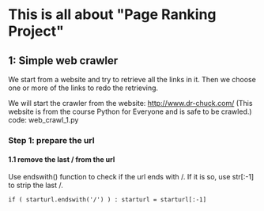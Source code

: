 # This is all about "Page Ranking Project"


## 1: Simple web crawler
We start from a website and try to retrieve all the links in it.
Then we choose one or more of the links to redo the retrieving.

We will start the crawler from the website: http://www.dr-chuck.com/
(This website is from the course Python for Everyone and is safe to be crawled.)
code: web_crawl_1.py

### Step 1: prepare the url
#### 1.1 remove the last / from the url
Use endswith() function to check if the url ends with /.
If it is so, use str[:-1] to strip the last /.
```
if ( starturl.endswith('/') ) : starturl = starturl[:-1]
```
